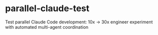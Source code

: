 # parallel-claude-test
Test parallel Claude Code development: 10x → 30x engineer experiment with automated multi-agent coordination
